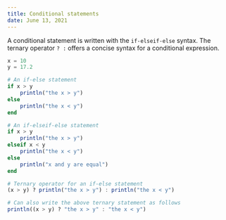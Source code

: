```yaml
---
title: Conditional statements
date: June 13, 2021
---
```


A conditional statement is written with the `if-elseif-else` syntax. The ternary operator `? :` offers a concise syntax for a conditional expression.

```julia
x = 10
y = 17.2

# An if-else statement
if x > y
    println("the x > y")
else
    println("the x < y")
end

# An if-elseif-else statement
if x > y
    println("the x > y")
elseif x < y
    println("the x < y")
else
    println("x and y are equal")
end

# Ternary operator for an if-else statement
(x > y) ? println("the x > y") : println("the x < y")

# Can also write the above ternary statement as follows
println((x > y) ? "the x > y" : "the x < y")
```
